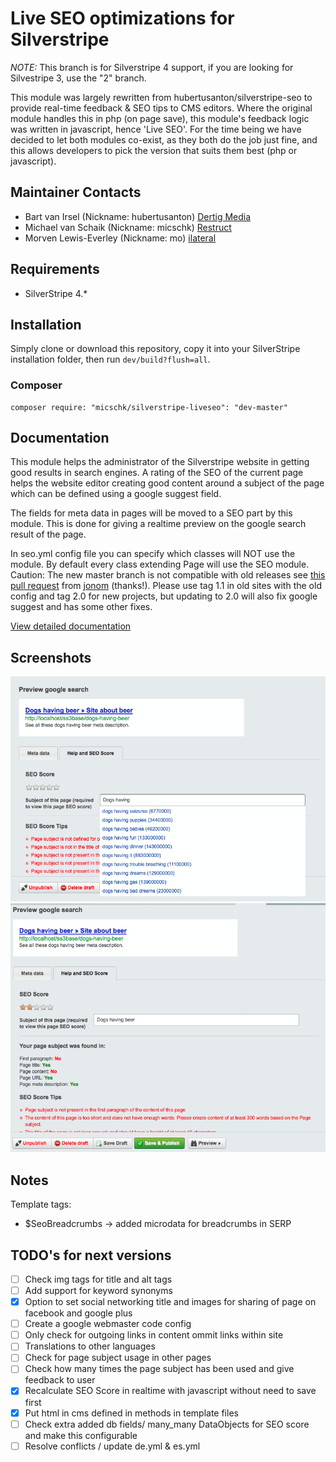 # Live SEO optimizations for Silverstripe

*NOTE:* This branch is for Silverstripe 4 support, if you are looking for Silvestripe 3, use the "2" branch.

This module was largely rewritten from hubertusanton/silverstripe-seo to provide real-time feedback & SEO tips to CMS editors. Where the original module handles this in php (on page save), this module's feedback logic was written in javascript, hence 'Live SEO'. For the time being we have decided to let both modules co-exist, as they both do the job just fine, and this allows developers to pick the version that suits them best (php or javascript).

## Maintainer Contacts

* Bart van Irsel (Nickname: hubertusanton) [Dertig Media](http://www.30.nl)
* Michael van Schaik (Nickname: micschk) [Restruct](http://restruct.nl)
* Morven Lewis-Everley (Nickname: mo) [ilateral](http://ilateralweb.co.uk)

## Requirements

* SilverStripe 4.*

## Installation

Simply clone or download this repository, copy it into your SilverStripe installation folder, then run `dev/build?flush=all`.

### Composer

```
composer require: "micschk/silverstripe-liveseo": "dev-master"
```

## Documentation

This module helps the administrator of the Silverstripe website in getting good results in search engines.
A rating of the SEO of the current page helps the website editor creating good content around a subject
of the page which can be defined using a google suggest field.

The fields for meta data in pages will be moved to a SEO part by this module.
This is done for giving a realtime preview on the google search result of the page. 

In seo.yml config file you can specify which classes will NOT use the module. 
By default every class extending Page will use the SEO module.
Caution: The new master branch is not compatible with old releases see [this pull request](https://github.com/hubertusanton/silverstripe-seo/pull/10) from [jonom](https://github.com/jonom) (thanks!).
Please use tag 1.1 in old sites with the old config and tag 2.0 for new projects, but updating to 2.0 will also fix google suggest and
has some other fixes.

[View detailed documentation](docs/en/index.md)

## Screenshots

![ScreenShot](1.png)
![ScreenShot](2.png)

## Notes

Template tags:
- $SeoBreadcrumbs -> added microdata for breadcrumbs in SERP

## TODO's for next versions

- [ ] Check img tags for title and alt tags
- [ ] Add support for keyword synonyms
- [x] Option to set social networking title and images for sharing of page on facebook and google plus
- [ ] Create a google webmaster code config 
- [ ] Only check for outgoing links in content ommit links within site
- [ ] Translations to other languages
- [ ] Check for page subject usage in other pages
- [ ] Check how many times the page subject has been used and give feedback to user
- [x] Recalculate SEO Score in realtime with javascript without need to save first
- [x] Put html in cms defined in methods in template files
- [ ] Check extra added db fields/ many_many DataObjects for SEO score and make this configurable
- [ ] Resolve conflicts / update de.yml & es.yml